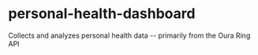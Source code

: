 # personal-health-dashboard
Collects and analyzes personal health data -- primarily from the Oura Ring API
